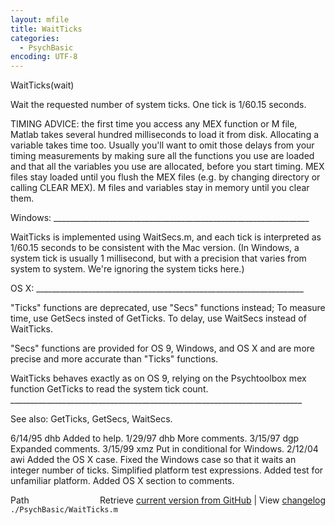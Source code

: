 ```yaml
---
layout: mfile
title: WaitTicks
categories:
  - PsychBasic
encoding: UTF-8
---
```


WaitTicks\(wait\)

Wait the requested number of system ticks. One tick is 1/60.15 seconds.

TIMING ADVICE: the first time you access any MEX function or M file,
Matlab takes several hundred milliseconds to load it from disk.
Allocating a variable takes time too. Usually you'll want to omit
those delays from your timing measurements by making sure all the
functions you use are loaded and that all the variables you use are
allocated, before you start timing. MEX files stay loaded until you
flush the MEX files \(e.g. by changing directory or calling CLEAR
MEX\). M files and variables stay in memory until you clear them.


Windows: \_\_\_\_\_\_\_\_\_\_\_\_\_\_\_\_\_\_\_\_\_\_\_\_\_\_\_\_\_\_\_\_\_\_\_\_\_\_\_\_\_\_\_\_\_\_\_\_\_\_\_\_\_\_\_\_\_\_\_\_\_\_\_\_

WaitTicks is implemented using WaitSecs.m, and each tick is interpreted
as 1/60.15 seconds to be consistent with the Mac version.
\(In Windows, a system tick is usually 1 millisecond, but with a precision that
varies from system to system. We're ignoring the system ticks here.\)

OS X: \_\_\_\_\_\_\_\_\_\_\_\_\_\_\_\_\_\_\_\_\_\_\_\_\_\_\_\_\_\_\_\_\_\_\_\_\_\_\_\_\_\_\_\_\_\_\_\_\_\_\_\_\_\_\_\_\_\_\_\_\_\_\_\_\_\_\_

"Ticks" functions are deprecated, use "Secs" functions instead;  To
measure time, use GetSecs insted of GetTicks. To delay, use WaitSecs
instead of WaitTicks.

"Secs" functions are provided for OS 9, Windows, and OS X and are more precise
and more accurate than "Ticks" functions.

WaitTicks behaves exactly as on OS 9, relying on the Psychtoolbox mex
function GetTicks to read the system tick count.
\_\_\_\_\_\_\_\_\_\_\_\_\_\_\_\_\_\_\_\_\_\_\_\_\_\_\_\_\_\_\_\_\_\_\_\_\_\_\_\_\_\_\_\_\_\_\_\_\_\_\_\_\_\_\_\_\_\_\_\_\_\_\_\_\_\_\_\_\_\_\_\_\_

See also: GetTicks, GetSecs, WaitSecs.

6/14/95 dhb  Added to help.
1/29/97 dhb  More comments.
3/15/97 dgp  Expanded comments.
3/15/99 xmz  Put in conditional for Windows.
2/12/04 awi  Added the OS X case.  Fixed the Windows case so that it
             waits an integer number of ticks.  Simplified platform test
             expressions.  Added test for unfamiliar platform.  Added OS X
             section to comments.


<div class="code_header" style="text-align:right;">
  <span style="float:left;">Path&nbsp;&nbsp;</span> <span class="counter">Retrieve <a href=
  "https://raw.github.com/Psychtoolbox-3/Psychtoolbox-3/beta/./PsychBasic/WaitTicks.m">current version from GitHub</a> | View <a href=
  "https://github.com/Psychtoolbox-3/Psychtoolbox-3/commits/beta/./PsychBasic/WaitTicks.m">changelog</a></span>
</div>
<div class="code">
  <code>./PsychBasic/WaitTicks.m</code>
</div>
